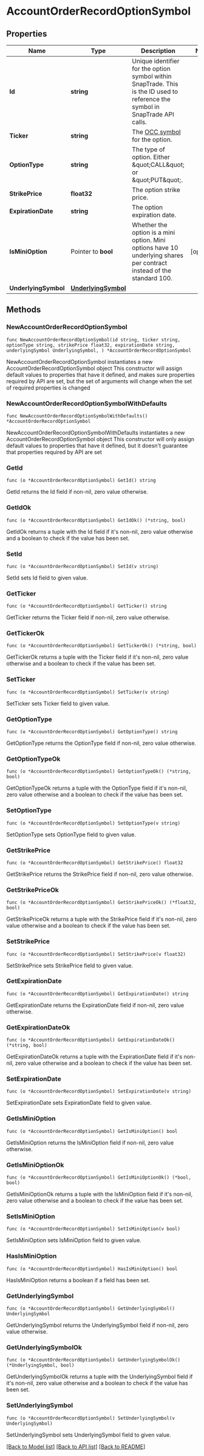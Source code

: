 # AccountOrderRecordOptionSymbol

## Properties

Name | Type | Description | Notes
------------ | ------------- | ------------- | -------------
**Id** | **string** | Unique identifier for the option symbol within SnapTrade. This is the ID used to reference the symbol in SnapTrade API calls. | 
**Ticker** | **string** | The [OCC symbol](https://en.wikipedia.org/wiki/Option_symbol) for the option. | 
**OptionType** | **string** | The type of option. Either \&quot;CALL\&quot; or \&quot;PUT\&quot;. | 
**StrikePrice** | **float32** | The option strike price. | 
**ExpirationDate** | **string** | The option expiration date. | 
**IsMiniOption** | Pointer to **bool** | Whether the option is a mini option. Mini options have 10 underlying shares per contract instead of the standard 100. | [optional] 
**UnderlyingSymbol** | [**UnderlyingSymbol**](UnderlyingSymbol.md) |  | 

## Methods

### NewAccountOrderRecordOptionSymbol

`func NewAccountOrderRecordOptionSymbol(id string, ticker string, optionType string, strikePrice float32, expirationDate string, underlyingSymbol UnderlyingSymbol, ) *AccountOrderRecordOptionSymbol`

NewAccountOrderRecordOptionSymbol instantiates a new AccountOrderRecordOptionSymbol object
This constructor will assign default values to properties that have it defined,
and makes sure properties required by API are set, but the set of arguments
will change when the set of required properties is changed

### NewAccountOrderRecordOptionSymbolWithDefaults

`func NewAccountOrderRecordOptionSymbolWithDefaults() *AccountOrderRecordOptionSymbol`

NewAccountOrderRecordOptionSymbolWithDefaults instantiates a new AccountOrderRecordOptionSymbol object
This constructor will only assign default values to properties that have it defined,
but it doesn't guarantee that properties required by API are set

### GetId

`func (o *AccountOrderRecordOptionSymbol) GetId() string`

GetId returns the Id field if non-nil, zero value otherwise.

### GetIdOk

`func (o *AccountOrderRecordOptionSymbol) GetIdOk() (*string, bool)`

GetIdOk returns a tuple with the Id field if it's non-nil, zero value otherwise
and a boolean to check if the value has been set.

### SetId

`func (o *AccountOrderRecordOptionSymbol) SetId(v string)`

SetId sets Id field to given value.


### GetTicker

`func (o *AccountOrderRecordOptionSymbol) GetTicker() string`

GetTicker returns the Ticker field if non-nil, zero value otherwise.

### GetTickerOk

`func (o *AccountOrderRecordOptionSymbol) GetTickerOk() (*string, bool)`

GetTickerOk returns a tuple with the Ticker field if it's non-nil, zero value otherwise
and a boolean to check if the value has been set.

### SetTicker

`func (o *AccountOrderRecordOptionSymbol) SetTicker(v string)`

SetTicker sets Ticker field to given value.


### GetOptionType

`func (o *AccountOrderRecordOptionSymbol) GetOptionType() string`

GetOptionType returns the OptionType field if non-nil, zero value otherwise.

### GetOptionTypeOk

`func (o *AccountOrderRecordOptionSymbol) GetOptionTypeOk() (*string, bool)`

GetOptionTypeOk returns a tuple with the OptionType field if it's non-nil, zero value otherwise
and a boolean to check if the value has been set.

### SetOptionType

`func (o *AccountOrderRecordOptionSymbol) SetOptionType(v string)`

SetOptionType sets OptionType field to given value.


### GetStrikePrice

`func (o *AccountOrderRecordOptionSymbol) GetStrikePrice() float32`

GetStrikePrice returns the StrikePrice field if non-nil, zero value otherwise.

### GetStrikePriceOk

`func (o *AccountOrderRecordOptionSymbol) GetStrikePriceOk() (*float32, bool)`

GetStrikePriceOk returns a tuple with the StrikePrice field if it's non-nil, zero value otherwise
and a boolean to check if the value has been set.

### SetStrikePrice

`func (o *AccountOrderRecordOptionSymbol) SetStrikePrice(v float32)`

SetStrikePrice sets StrikePrice field to given value.


### GetExpirationDate

`func (o *AccountOrderRecordOptionSymbol) GetExpirationDate() string`

GetExpirationDate returns the ExpirationDate field if non-nil, zero value otherwise.

### GetExpirationDateOk

`func (o *AccountOrderRecordOptionSymbol) GetExpirationDateOk() (*string, bool)`

GetExpirationDateOk returns a tuple with the ExpirationDate field if it's non-nil, zero value otherwise
and a boolean to check if the value has been set.

### SetExpirationDate

`func (o *AccountOrderRecordOptionSymbol) SetExpirationDate(v string)`

SetExpirationDate sets ExpirationDate field to given value.


### GetIsMiniOption

`func (o *AccountOrderRecordOptionSymbol) GetIsMiniOption() bool`

GetIsMiniOption returns the IsMiniOption field if non-nil, zero value otherwise.

### GetIsMiniOptionOk

`func (o *AccountOrderRecordOptionSymbol) GetIsMiniOptionOk() (*bool, bool)`

GetIsMiniOptionOk returns a tuple with the IsMiniOption field if it's non-nil, zero value otherwise
and a boolean to check if the value has been set.

### SetIsMiniOption

`func (o *AccountOrderRecordOptionSymbol) SetIsMiniOption(v bool)`

SetIsMiniOption sets IsMiniOption field to given value.

### HasIsMiniOption

`func (o *AccountOrderRecordOptionSymbol) HasIsMiniOption() bool`

HasIsMiniOption returns a boolean if a field has been set.

### GetUnderlyingSymbol

`func (o *AccountOrderRecordOptionSymbol) GetUnderlyingSymbol() UnderlyingSymbol`

GetUnderlyingSymbol returns the UnderlyingSymbol field if non-nil, zero value otherwise.

### GetUnderlyingSymbolOk

`func (o *AccountOrderRecordOptionSymbol) GetUnderlyingSymbolOk() (*UnderlyingSymbol, bool)`

GetUnderlyingSymbolOk returns a tuple with the UnderlyingSymbol field if it's non-nil, zero value otherwise
and a boolean to check if the value has been set.

### SetUnderlyingSymbol

`func (o *AccountOrderRecordOptionSymbol) SetUnderlyingSymbol(v UnderlyingSymbol)`

SetUnderlyingSymbol sets UnderlyingSymbol field to given value.



[[Back to Model list]](../README.md#documentation-for-models) [[Back to API list]](../README.md#documentation-for-api-endpoints) [[Back to README]](../README.md)


